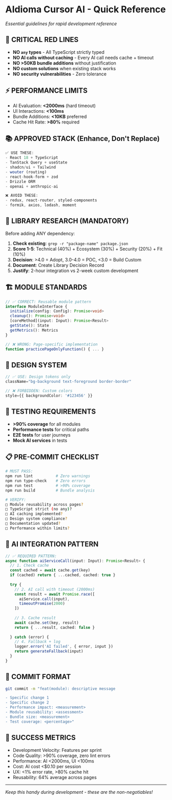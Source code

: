 # AIdioma Cursor AI - Quick Reference
*Essential guidelines for rapid development reference*

## 🚨 CRITICAL RED LINES
- **NO `any` types** - All TypeScript strictly typed
- **NO AI calls without caching** - Every AI call needs cache + timeout
- **NO >50KB bundle additions** without justification
- **NO custom solutions** when existing stack works
- **NO security vulnerabilities** - Zero tolerance

## ⚡ PERFORMANCE LIMITS
- AI Evaluation: **<2000ms** (hard timeout)
- UI Interactions: **<100ms** 
- Bundle Additions: **<10KB** preferred
- Cache Hit Rate: **>80%** required

## 📚 APPROVED STACK (Enhance, Don't Replace)
```typescript
✅ USE THESE:
- React 18 + TypeScript
- TanStack Query + useState
- shadcn/ui + Tailwind
- wouter (routing)
- react-hook-form + zod
- Drizzle ORM
- openai + anthropic-ai

❌ AVOID THESE:
- redux, react-router, styled-components
- formik, axios, lodash, moment
```

## 🔧 LIBRARY RESEARCH (MANDATORY)
Before adding ANY dependency:

1. **Check existing**: `grep -r "package-name" package.json`
2. **Score 1-5**: Technical (40%) + Ecosystem (30%) + Security (20%) + Fit (10%)
3. **Decision**: >4.0 = Adopt, 3.0-4.0 = POC, <3.0 = Build Custom
4. **Document**: Create Library Decision Record
5. **Justify**: 2-hour integration vs 2-week custom development

## 🏗️ MODULE STANDARDS
```typescript
// ✅ CORRECT: Reusable module pattern
interface ModuleInterface {
  initialize(config: Config): Promise<void>
  cleanup(): Promise<void>
  [coreMethod](input: Input): Promise<Result>
  getState(): State
  getMetrics(): Metrics
}

// ❌ WRONG: Page-specific implementation
function practicePageOnlyFunction() { ... }
```

## 🎨 DESIGN SYSTEM
```typescript
// ✅ USE: Design tokens only
className="bg-background text-foreground border-border"

// ❌ FORBIDDEN: Custom colors
style={{ backgroundColor: '#123456' }}
```

## 🧪 TESTING REQUIREMENTS
- **>90% coverage** for all modules
- **Performance tests** for critical paths
- **E2E tests** for user journeys
- **Mock AI services** in tests

## 📋 PRE-COMMIT CHECKLIST
```bash
# MUST PASS:
npm run lint          # Zero warnings
npm run type-check    # Zero errors  
npm run test          # >90% coverage
npm run build         # Bundle analysis

# VERIFY:
□ Module reusability across pages?
□ TypeScript strict (no any)?
□ AI caching implemented?
□ Design system compliance?
□ Documentation updated?
□ Performance within limits?
```

## 🎯 AI INTEGRATION PATTERN
```typescript
// ✅ REQUIRED PATTERN:
async function aiServiceCall(input: Input): Promise<Result> {
  // 1. Check cache
  const cached = await cache.get(key)
  if (cached) return { ...cached, cached: true }
  
  try {
    // 2. AI call with timeout (2000ms)
    const result = await Promise.race([
      aiService.call(input),
      timeoutPromise(2000)
    ])
    
    // 3. Cache result
    await cache.set(key, result)
    return { ...result, cached: false }
    
  } catch (error) {
    // 4. Fallback + log
    logger.error('AI failed', { error, input })
    return generateFallback(input)
  }
}
```

## 📝 COMMIT FORMAT
```bash
git commit -m "feat(module): descriptive message

- Specific change 1
- Specific change 2
- Performance impact: <measurement>
- Module reusability: <assessment>
- Bundle size: <measurement>
- Test coverage: <percentage>"
```

## 🎯 SUCCESS METRICS
- Development Velocity: Features per sprint
- Code Quality: >90% coverage, zero lint errors
- Performance: AI <2000ms, UI <100ms  
- Cost: AI cost <$0.10 per session
- UX: <1% error rate, >80% cache hit
- Reusability: 64% average across pages

---
*Keep this handy during development - these are the non-negotiables!* 